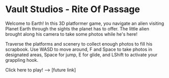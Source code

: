 # Vault Studios - Rite Of Passage

Welcome to Earth! In this 3D platformer game, you navigate an alien visiting Planet Earth through the sights the planet has to offer. The little alien brought along his camera to take some photos while he's here! 

Traverse the platforms and scenery to collect enough photos to fill his scrapbook. Use WASD to move around, F and Space to take photos in designated areas, Space for jump, E for glide, and LShift to activate your grappling hook. 

Click here to play! --> [future link]
